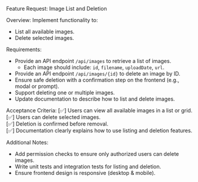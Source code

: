 Feature Request: Image List and Deletion

Overview:
Implement functionality to:
- List all available images.
- Delete selected images.

Requirements:
- Provide an API endpoint `/api/images` to retrieve a list of images.  
  - Each image should include: `id`, `filename`, `uploadDate`, `url`.  
- Provide an API endpoint `/api/images/{id}` to delete an image by ID.  
- Ensure safe deletion with a confirmation step on the frontend (e.g., modal or prompt).  
- Support deleting one or multiple images.  
- Update documentation to describe how to list and delete images.  

Acceptance Criteria:
[✅] Users can view all available images in a list or grid.  
[✅] Users can delete selected images.  
[✅] Deletion is confirmed before removal.  
[✅] Documentation clearly explains how to use listing and deletion features.  

Additional Notes:
- Add permission checks to ensure only authorized users can delete images.  
- Write unit tests and integration tests for listing and deletion.  
- Ensure frontend design is responsive (desktop & mobile).  